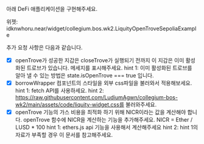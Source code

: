 아래 DeFi 애플리케이션을 구현해주세요.

위젯: idknwhoru.near/widget/collegium.bos.wk2.LiquityOpenTroveSepoliaExample

추가 요청 사항은 다음과 같습니다.

- [x] openTrove가 성공한 지갑은 closeTrove가 실행되기 전까지 이 지갑은 이미 활성화된 트로브가 있습니다. 메세지를 표시해주세요.
hint 1: 이미 활성화된 트로브를 알아 낼 수 있는 방법은 state.isOpenTrove === true 입니다.
- [x] borrowWrapper 컴포넌트의 스타일을 외부 css파일을 불러와서 적용해보세요.
hint 1: fetch API를 사용하세요.
hint 2: https://raw.githubusercontent.com/LudiumAgwn/collegium-bos-wk2/main/assets/code/liquity-widget.css를 불러와주세요.
- [x] openTrove 기능의 가스 비용을 최적화 하기 위해 NICR이라는 값을 계산해야 합니다. openTrove 함수에 NICR을 계산하는 기능을 추가해주세요.
NICR = Ether / LUSD * 100
hint 1: ethers.js api 기능을 사용해서 계산해주세요
hint 2: hint 1의 자료가 부족할 경우 이 문서를 참고해주세요.
